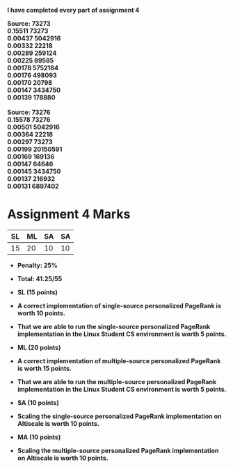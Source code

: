 <strong> I have completed every part of assignment 4<strong/>

Source:	73273 <br>
0.15511	73273 <br>
0.00437	5042916 <br>
0.00332	22218 <br>
0.00289	259124 <br>
0.00225	89585 <br>
0.00178	5752184 <br>
0.00176	498093 <br>
0.00170	20798 <br>
0.00147	3434750 <br>
0.00139	178880 <br>
  <br>
Source:	73276 <br>
0.15578	73276 <br>
0.00501	5042916 <br>
0.00364	22218 <br>
0.00297	73273 <br>
0.00199	20150591 <br>
0.00169	169136 <br>
0.00147	64646 <br>
0.00145	3434750 <br>
0.00137	216932 <br>
0.00131	6897402 <br>

# Assignment 4 Marks

| SL  |  ML | SA | SA |
| --- | --- | --- | --- |
| 15 | 20 | 10 | 10 |


* Penalty: 25%
* Total: 41.25/55


* SL (15 points)
 * A correct implementation of single-source personalized PageRank is worth 10 points.
 * That we are able to run the single-source personalized PageRank implementation in the Linux Student CS environment is worth 5 points.
* ML (20 points)
 * A correct implementation of multiple-source personalized PageRank is worth 15 points.
 * That we are able to run the multiple-source personalized PageRank implementation in the Linux Student CS environment is worth 5 points.
* SA (10 points)
 * Scaling the single-source personalized PageRank implementation on Altiscale is worth 10 points.
* MA (10 points)
 * Scaling the multiple-source personalized PageRank implementation on Altiscale is worth 10 points.


<!--
## Deducted Points Detail
### Local Execution
NONE

```
NONE
```

### Altiscale Execution
NONE

```
NONE
```
-->
